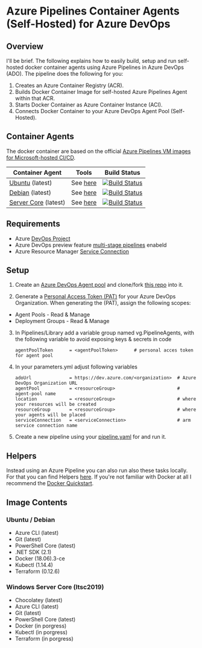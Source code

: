 # Azure Pipelines Container Agents (Self-Hosted) for Azure DevOps
## Overview
I'll be brief. The following explains how to easily build, setup and run self-hosted docker container agents using Azure Pipelines in Azure DevOps (ADO). The pipeline does the following for you:

1. Creates an Azure Container Registry (ACR).
2. Builds Docker Container Image for self-hosted Azure Pipelines Agent within that ACR.
3. Starts Docker Container as Azure Container Instance (ACI).
4. Connects Docker Container to your Azure DevOps Agent Pool (Self-Hosted).

## Container Agents
The docker container are based on the official [Azure Pipelines VM images for Microsoft-hosted CI/CD](https://github.com/microsoft/azure-pipelines-image-generation).


| Container Agent | Tools | Build Status |
|---|---|---|
| [Ubuntu](PipelineAgents/2020-01-09/dockerfile) (latest)   | See [here](#Image-Contents) | [![Build Status](https://dev.azure.com/GeekClub/Public/_apis/build/status/PipelineAgents?branchName=master)](https://dev.azure.com/GeekClub/Public/_build/latest?definitionId=44&branchName=master) |
| [Debian](PipelineAgents/2020-01-09/dockerfile) (latest)  | See [here](#Image-Contents) |[![Build Status](https://dev.azure.com/GeekClub/Azure/_apis/build/status/Agents/DevOpsAgentDebian?branchName=master)](https://dev.azure.com/GeekClub/Azure/_build/latest?definitionId=28&branchName=master) |
|  [Server Core](PipelineAgents/2020-01-09/dockerfile_Servercore) (latest) | See [here](#Image-Contents) |[![Build Status](https://dev.azure.com/GeekClub/Azure/_apis/build/status/Agents/DevOpsAgentServerCore?branchName=master)](https://dev.azure.com/GeekClub/Azure/_build/latest?definitionId=28&branchName=master) |

## Requirements

- Azure [DevOps Project](https://docs.microsoft.com/en-us/azure/devops/organizations/projects/create-project?view=azure-devops&tabs=preview-page)
- Azure DevOps preview feature [multi-stage pipelines](https://docs.microsoft.com/en-us/azure/devops/project/navigation/preview-features?view=azure-devops) enabeld 
- Azure Resource Manager [Service Connection](https://docs.microsoft.com/en-us/azure/devops/pipelines/library/service-endpoints?view=azure-devops&tabs=yaml)

## Setup

1. Create an [Azure DevOps Agent pool](https://docs.microsoft.com/en-us/azure/devops/pipelines/agents/pools-queues?view=azure-devops#creating-agent-pools) and clone/fork [this repo](https://github.com/segraef/apa.git) into it.

2. Generate a [Personal Access Token (PAT)](https://docs.microsoft.com/en-us/azure/devops/organizations/accounts/use-personal-access-tokens-to-authenticate?view=azure-devops#create-personal-access-tokens-to-authenticate-access) for your Azure DevOps Organization. When generating the (PAT), assign the following scopes:

- Agent Pools - Read & Manage
- Deployment Groups - Read & Manage

3. In Pipelines/Library add a variable group named vg.PipelineAgents, with the following variable to avoid exposing keys & secrets in code

    ```
    agentPoolToken      = <agentPoolToken>      # personal acces token for agent pool

    ```

4. In your parameters.yml adjust following variables

    ```
    adoUrl              = https://dev.azure.com/<organization>  # Azure DevOps Organization URL
    agentPool           = <resourceGroup>                       # agent-pool name
    location            = <resourceGroup>                       # where your resources will be created
    resourceGroup       = <resourceGroup>                       # where your agents will be placed
    serviceConnection   = <serviceConnection>                   # arm service connection name
    ```

4. Create a new pipeline using your [pipeline.yaml](PipelineAgents/2020-01-09/Pipeline/pipeline.yml) for and run it.

## Helpers

Instead using an Azure Pipeline you can also run also these tasks locally. For that you can find Helpers [here](PipelineAgents/2020-01-09/Scripts). If you're not familiar with Docker at all I recommend the [Docker Quickstart](https://docs.docker.com/get-started/).

## Image Contents
### Ubuntu / Debian
- Azure CLI (latest)
- Git (latest)
- PowerShell Core (latest)
- .NET SDK (2.1)
- Docker (18.06).3-ce
- Kubectl (1.14.4)
- Terraform (0.12.6)

### Windows Server Core (ltsc2019)

- Chocolatey (latest)
- Azure CLI (latest)
- Git (latest)
- PowerShell Core (latest)
- Docker (in porgress)
- Kubectl (in porgress)
- Terraform (in porgress)